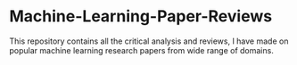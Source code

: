 # Machine-Learning-Paper-Reviews
This repository contains all the critical analysis and reviews, I have made on popular machine learning research papers from wide range of domains.

